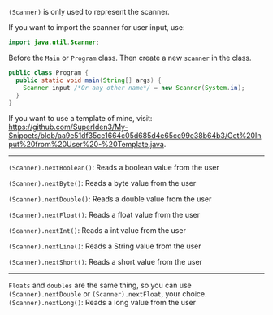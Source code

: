 `(Scanner)` is only used to represent the scanner.

If you want to import the scanner for user input, use:

```java
import java.util.Scanner;
```

Before the `Main` or `Program` class. Then create a new `scanner` in the class.

```java
public class Program {
  public static void main(String[] args) {
    Scanner input /*Or any other name*/ = new Scanner(System.in);
  }
}
```

If you want to use a template of mine, visit: https://github.com/SuperIden3/My-Snippets/blob/aa9e51df35ce1664c05d685d4e65cc99c38b64b3/Get%20Input%20from%20User%20-%20Template.java.

---

`(Scanner).nextBoolean()`: Reads a boolean value from the user

`(Scanner).nextByte()`: Reads a byte value from the user

`(Scanner).nextDouble()`: Reads a double value from the user

`(Scanner).nextFloat()`: Reads a float value from the user

`(Scanner).nextInt()`: Reads a int value from the user

`(Scanner).nextLine()`: Reads a String value from the user

`(Scanner).nextShort()`: Reads a short value from the user

---

`Floats` and `doubles` are the same thing, so you can use `(Scanner).nextDouble` or `(Scanner).nextFloat`, your choice.
`(Scanner).nextLong()`: Reads a long value from the user
